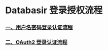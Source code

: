 # Databasir 登录授权流程

### [一、用户名密码登录认证流程](README/develop/login-and-auth/username-and-password/index.md)

### [二、OAuth2 登录认证流程](README/develop/login-and-auth/oauth2/index.md)



 